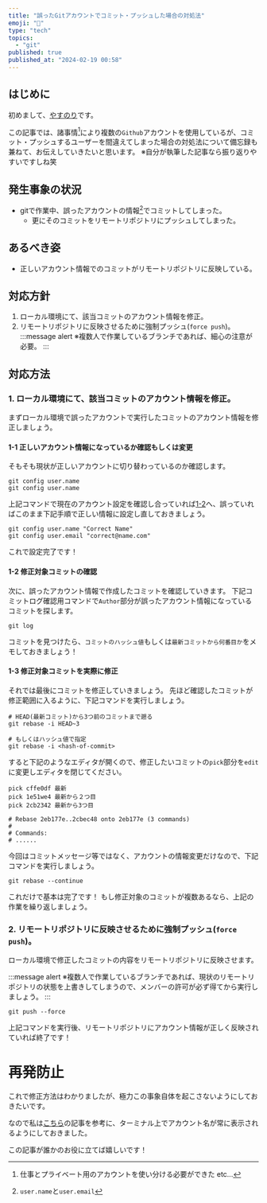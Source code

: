```yaml
---
title: "誤ったGitアカウントでコミット・プッシュした場合の対処法"
emoji: "🔖"
type: "tech"
topics:
  - "git"
published: true
published_at: "2024-02-19 00:58"
---
```


## はじめに
初めまして、[やすのり](https://twitter.com/Bjp78xoSUd89227)です。

この記事では、諸事情[^1]により複数の`Github`アカウントを使用しているが、コミット・プッシュするユーザーを間違えてしまった場合の対処法について備忘録も兼ねて、お伝えしていきたいと思います。
※自分が執筆した記事なら振り返りやすいですしね笑
[^1]: 仕事とプライベート用のアカウントを使い分ける必要ができた etc...

## 発生事象の状況
- gitで作業中、誤ったアカウントの情報[^2]でコミットしてしまった。
    - 更にそのコミットをリモートリポジトリにプッシュしてしまった。
[^2]: `user.name`と`user.email`

## あるべき姿
- 正しいアカウント情報でのコミットがリモートリポジトリに反映している。

## 対応方針
1. ローカル環境にて、該当コミットのアカウント情報を修正。
2. リモートリポジトリに反映させるために強制プッシュ(`force push`)。
:::message alert
※複数人で作業しているブランチであれば、細心の注意が必要。
:::

## 対応方法
### 1. ローカル環境にて、該当コミットのアカウント情報を修正。
まずローカル環境で誤ったアカウントで実行したコミットのアカウント情報を修正しましょう。

#### 1-1 正しいアカウント情報になっているか確認もしくは変更
そもそも現状が正しいアカウントに切り替わっているのか確認します。

```shell
git config user.name
git config user.name
```

上記コマンドで現在のアカウント設定を確認し合っていれば[1-2](#1-2-%E4%BF%AE%E6%AD%A3%E5%AF%BE%E8%B1%A1%E3%82%B3%E3%83%9F%E3%83%83%E3%83%88%E3%81%AE%E7%A2%BA%E8%AA%8D)へ、誤っていればこのまま下記手順で正しい情報に設定し直しておきましょう。

```shell
git config user.name "Correct Name"
git config user.email "correct@name.com"
```

これで設定完了です！

#### 1-2 修正対象コミットの確認
次に、誤ったアカウント情報で作成したコミットを確認していきます。
下記コミットログ確認用コマンドで`Author`部分が誤ったアカウント情報になっているコミットを探します。

```shell
git log
```

コミットを見つけたら、`コミットのハッシュ値`もしくは`最新コミットから何番目か`をメモしておきましょう！

#### 1-3 修正対象コミットを実際に修正
それでは最後にコミットを修正していきましょう。
先ほど確認したコミットが修正範囲に入るように、下記コマンドを実行しましょう。

```shell
# HEAD(最新コミット)から3つ前のコミットまで遡る
git rebase -i HEAD~3

# もしくはハッシュ値で指定
git rebase -i <hash-of-commit>
```

すると下記のようなエディタが開くので、修正したいコミットの`pick`部分を`edit`に変更しエディタを閉じてください。

```shell
pick cffe0df 最新
pick 1e51we4 最新から２つ目
pick 2cb2342 最新から3つ目

# Rebase 2eb177e..2cbec48 onto 2eb177e (3 commands)
#
# Commands:
# ......
```

今回はコミットメッセージ等ではなく、アカウントの情報変更だけなので、下記コマンドを実行しましょう。

```shell
git rebase --continue
```

これだけで基本は完了です！
もし修正対象のコミットが複数あるなら、上記の作業を繰り返しましょう。

### 2. リモートリポジトリに反映させるために強制プッシュ(`force push`)。
ローカル環境で修正したコミットの内容をリモートリポジトリに反映させます。

:::message alert
※複数人で作業しているブランチであれば、現状のリモートリポジトリの状態を上書きしてしまうので、メンバーの許可が必ず得てから実行しましょう。
:::

```shell
git push --force
```

上記コマンドを実行後、リモートリポジトリにアカウント情報が正しく反映されていれば終了です！

# 再発防止
これで修正方法はわかりましたが、極力この事象自体を起こさないようにしておきたいです。

なので私は[こちら](https://zenn.dev/taichifukumoto/articles/how-to-use-multiple-github-accounts#%E3%80%90tips%E3%80%91%E3%82%BF%E3%83%BC%E3%83%9F%E3%83%8A%E3%83%AB%E4%B8%8A%E3%81%A7%E3%81%A9%E3%81%A1%E3%82%89%E3%81%AE-github-%E3%82%A2%E3%82%AB%E3%82%A6%E3%83%B3%E3%83%88%E3%82%92%E4%BD%BF%E7%94%A8%E3%81%97%E3%81%A6%E3%81%84%E3%82%8B%E3%81%8B%E8%A1%A8%E7%A4%BA%E3%81%99%E3%82%8B)の記事を参考に、ターミナル上でアカウント名が常に表示されるようにしておきました。

この記事が誰かのお役に立てば嬉しいです！